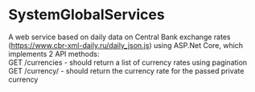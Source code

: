 # SystemGlobalServices
A web service based on daily data on Central Bank exchange rates (https://www.cbr-xml-daily.ru/daily_json.js) using ASP.Net Core, which implements 2 API methods:  
GET /currencies - should return a list of currency rates using pagination  
GET /currency/ - should return the currency rate for the passed private currency
